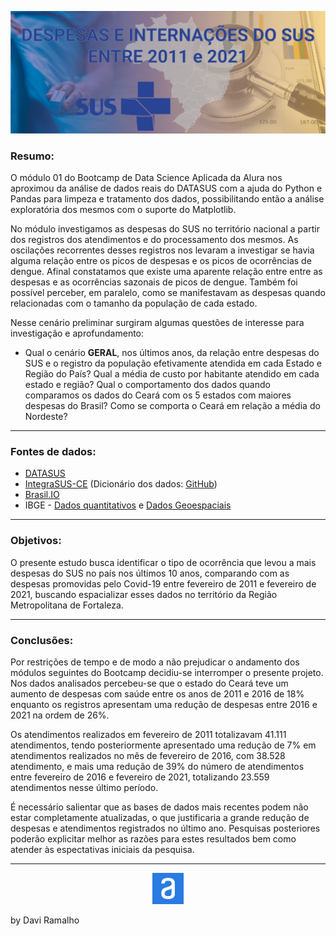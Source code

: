 ![Capa README](reports/figures/projeto_01/Capa_README.png "Capa do README")

### Resumo:

O módulo 01 do Bootcamp de Data Science Aplicada da Alura nos aproximou da análise de dados reais do DATASUS com a ajuda do Python e Pandas para limpeza e tratamento dos dados, possibilitando então a análise exploratória dos mesmos com o suporte do Matplotlib.

No módulo investigamos as despesas do SUS no território nacional a partir dos registros dos atendimentos e do processamento dos mesmos. As oscilações recorrentes desses registros nos levaram a investigar se havia alguma relação entre os picos de despesas e os picos de ocorrências de dengue. Afinal constatamos que existe uma aparente relação entre entre as despesas e as ocorrências sazonais de picos de dengue. Também foi possível perceber, em paralelo, como se manifestavam as despesas quando relacionadas com o tamanho da população de cada estado.

Nesse cenário preliminar surgiram algumas questões de interesse para investigação e aprofundamento:
- Qual o cenário **GERAL**, nos últimos anos, da relação entre despesas do SUS e o registro da população efetivamente atendida em cada Estado e Região do País? Qual a média de custo por habitante atendido em cada estado e região? Qual o comportamento dos dados quando comparamos os dados do Ceará com os 5 estados com maiores despesas do Brasil? Como se comporta o Ceará em relação a média do Nordeste?

------
### Fontes de dados:

- [DATASUS](http://www2.datasus.gov.br/DATASUS/index.php?area=0202&id=11633&VObj=http://tabnet.datasus.gov.br/cgi/deftohtm.exe?sih/cnv/qi)
- [IntegraSUS-CE](https://integrasus.saude.ce.gov.br/#/indicadores) (Dicionário dos dados: [GitHub](https://github.com/integrasus/api-covid-ce))
- [Brasil.IO](https://brasil.io/home/)
- IBGE - [Dados quantitativos](https://ftp.ibge.gov.br/) e [Dados Geoespaciais](https://geoftp.ibge.gov.br/)

------
### Objetivos:

O presente estudo busca identificar o tipo de ocorrência que levou a mais despesas do SUS no país nos últimos 10 anos, comparando com as despesas promovidas pelo Covid-19 entre fevereiro de 2011 e fevereiro de 2021, buscando espacializar esses dados no território da Região Metropolitana de Fortaleza.

------
### Conclusões:

Por restrições de tempo e de modo a não prejudicar o andamento dos módulos seguintes do Bootcamp decidiu-se interromper o presente projeto. Nos dados analisados percebeu-se que o estado do Ceará teve um aumento de despesas com saúde entre os anos de 2011 e 2016 de 18% enquanto os registros apresentam uma redução de despesas entre 2016 e 2021 na ordem de 26%.

Os atendimentos realizados em fevereiro de 2011 totalizavam 41.111 atendimentos, tendo posteriormente apresentado uma redução de 7% em atendimentos realizados no mês de fevereiro de 2016, com 38.528 atendimento, e mais uma redução de 39% do número de atendimentos entre fevereiro de 2016 e fevereiro de 2021, totalizando 23.559 atendimentos nesse último período.

É necessário salientar que as bases de dados mais recentes podem não estar completamente atualizadas, o que justificaria a grande redução de despesas e atendimentos registrados no último ano. Pesquisas posteriores poderão explicitar melhor as razões para estes resultados bem como atender às espectativas iniciais da pesquisa.

------

<div align = "center">
<div>
<img src = "reports/figures/alura_logo.jpeg" alt = "Logo_Alura" width = "50" /></div>
</div>

by Davi Ramalho
